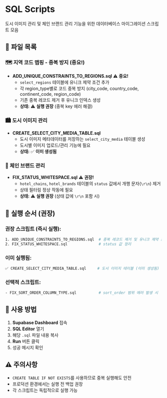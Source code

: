 # SQL Scripts

도시 이미지 관리 및 체인 브랜드 관리 기능을 위한 데이터베이스 마이그레이션 스크립트 모음

## 📁 파일 목록

### 🗺️ 지역 코드 맵핑 - 중복 방지 (중요!)
- **ADD_UNIQUE_CONSTRAINTS_TO_REGIONS.sql** ⚠️ **중요!**
  - `select_regions` 테이블에 유니크 제약 조건 추가
  - 각 region_type별로 코드 중복 방지 (city_code, country_code, continent_code, region_code)
  - 기존 중복 레코드 제거 후 유니크 인덱스 생성
  - **상태:** ⚠️ **실행 권장** (중복 key 에러 해결)

### 🏙️ 도시 이미지 관리
- **CREATE_SELECT_CITY_MEDIA_TABLE.sql**
  - 도시 이미지 메타데이터를 저장하는 `select_city_media` 테이블 생성
  - 도시별 이미지 업로드/관리 기능에 필요
  - **상태:** ✅ **이미 생성됨**

### 🏨 체인 브랜드 관리
- **FIX_STATUS_WHITESPACE.sql** ⚠️ **권장!**
  - `hotel_chains`, `hotel_brands` 테이블의 `status` 값에서 개행 문자(`\r\n`) 제거
  - 상태 필터링 정상 작동에 필요
  - **상태:** ⚠️ **실행 권장** (상태 값에 `\r\n` 포함 시)

## 🚀 실행 순서 (권장)

### 권장 스크립트 (즉시 실행):
```bash
1. ADD_UNIQUE_CONSTRAINTS_TO_REGIONS.sql  # 중복 레코드 제거 및 유니크 제약 조건 추가
2. FIX_STATUS_WHITESPACE.sql              # status 값 정리
```

### 이미 실행됨:
```bash
✅ CREATE_SELECT_CITY_MEDIA_TABLE.sql     # 도시 이미지 테이블 (이미 생성됨)
```

### 선택적 스크립트:
```bash
- FIX_SORT_ORDER_COLUMN_TYPE.sql          # sort_order 범위 에러 발생 시
```

## 📖 사용 방법

1. **Supabase Dashboard** 접속
2. **SQL Editor** 열기
3. 해당 `.sql` 파일 내용 복사
4. **Run** 버튼 클릭
5. 성공 메시지 확인

## ⚠️ 주의사항

- `CREATE TABLE IF NOT EXISTS`를 사용하므로 중복 실행해도 안전
- 프로덕션 환경에서는 실행 전 백업 권장
- 각 스크립트는 독립적으로 실행 가능

